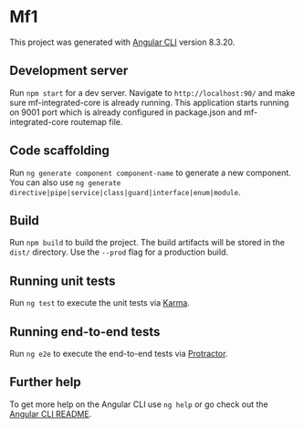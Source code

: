 # Mf1

This project was generated with [Angular CLI](https://github.com/angular/angular-cli) version 8.3.20.

## Development server

Run `npm start` for a dev server. Navigate to `http://localhost:90/` and make sure mf-integrated-core is already running. This application starts running on 9001 port which is already configured in package.json and mf-integrated-core routemap file.

## Code scaffolding

Run `ng generate component component-name` to generate a new component. You can also use `ng generate directive|pipe|service|class|guard|interface|enum|module`.

## Build

Run `npm build` to build the project. The build artifacts will be stored in the `dist/` directory. Use the `--prod` flag for a production build.

## Running unit tests

Run `ng test` to execute the unit tests via [Karma](https://karma-runner.github.io).

## Running end-to-end tests

Run `ng e2e` to execute the end-to-end tests via [Protractor](http://www.protractortest.org/).

## Further help

To get more help on the Angular CLI use `ng help` or go check out the [Angular CLI README](https://github.com/angular/angular-cli/blob/master/README.md).
